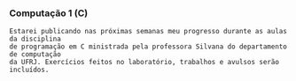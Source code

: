 
### Computação 1 (C)

	Estarei publicando nas próximas semanas meu progresso durante as aulas da disciplina
	de programação em C ministrada pela professora Silvana do departamento de computação
	da UFRJ. Exercícios feitos no laboratório, trabalhos e avulsos serão incluídos. 

